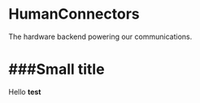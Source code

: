 HumanConnectors
===============

The hardware backend powering our communications.

###Small title
==============

Hello **test**
